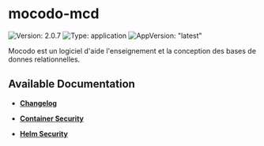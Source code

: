# mocodo-mcd

![Version: 2.0.7](https://img.shields.io/badge/Version-2.0.7-informational?style=flat-square) ![Type: application](https://img.shields.io/badge/Type-application-informational?style=flat-square) ![AppVersion: "latest"](https://img.shields.io/badge/AppVersion-"latest"-informational?style=flat-square)

Mocodo est un logiciel d'aide  l'enseignement et  la conception des bases de donnes relationnelles.

## Available Documentation

- [**Changelog**](CHANGELOG)

- [**Container Security**](container-security)

- [**Helm Security**](helm-security)

